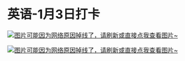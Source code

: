 # 英语-1月3日打卡

[![图片可能因为网络原因掉线了，请刷新或直接点我查看图片~](https://cdn.jsdelivr.net/gh/ylsislove/image-home/test/20210103235602.jpg)](https://cdn.jsdelivr.net/gh/ylsislove/image-home/test/20210103235602.jpg)

[![图片可能因为网络原因掉线了，请刷新或直接点我查看图片~](https://cdn.jsdelivr.net/gh/ylsislove/image-home/test/20210103235632.jpg)](https://cdn.jsdelivr.net/gh/ylsislove/image-home/test/20210103235632.jpg)
